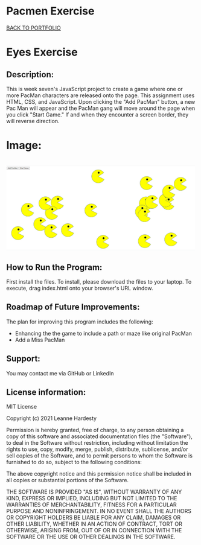 # Pacmen Exercise
<a href="https://leanneh11.github.io/LeanneH/" >BACK TO PORTFOLIO</a>

# Eyes Exercise

## **Description:**
This is week seven's JavaScript project to create a game where one or more PacMan characters are released onto the page. This assignment uses HTML, CSS, and JavaScript. Upon clicking the "Add PacMan" button, a new Pac Man will appear and the PacMan gang will move around the page when you click "Start Game."  If and when they encounter a screen border, they will reverse direction. 

# **Image:** 
<br>
<img src="pacmen.png" width='500' />

## **How to Run the Program:**
First install the files. To install, please download the files to your laptop.  To execute, drag index.html onto your browser's URL window.

## **Roadmap of Future Improvements:**
The plan for improving this program includes the following:
- Enhancing the the game to include a path or maze like original PacMan
- Add a Miss PacMan

## **Support:**
You may contact me via GitHub or LinkedIn

## **License information:**
MIT License

Copyright (c) 2021 Leanne Hardesty

Permission is hereby granted, free of charge, to any person obtaining a copy
of this software and associated documentation files (the "Software"), to deal
in the Software without restriction, including without limitation the rights
to use, copy, modify, merge, publish, distribute, sublicense, and/or sell
copies of the Software, and to permit persons to whom the Software is
furnished to do so, subject to the following conditions:

The above copyright notice and this permission notice shall be included in all
copies or substantial portions of the Software.

THE SOFTWARE IS PROVIDED "AS IS", WITHOUT WARRANTY OF ANY KIND, EXPRESS OR
IMPLIED, INCLUDING BUT NOT LIMITED TO THE WARRANTIES OF MERCHANTABILITY,
FITNESS FOR A PARTICULAR PURPOSE AND NONINFRINGEMENT. IN NO EVENT SHALL THE
AUTHORS OR COPYRIGHT HOLDERS BE LIABLE FOR ANY CLAIM, DAMAGES OR OTHER
LIABILITY, WHETHER IN AN ACTION OF CONTRACT, TORT OR OTHERWISE, ARISING FROM,
OUT OF OR IN CONNECTION WITH THE SOFTWARE OR THE USE OR OTHER DEALINGS IN THE
SOFTWARE.
<br>
